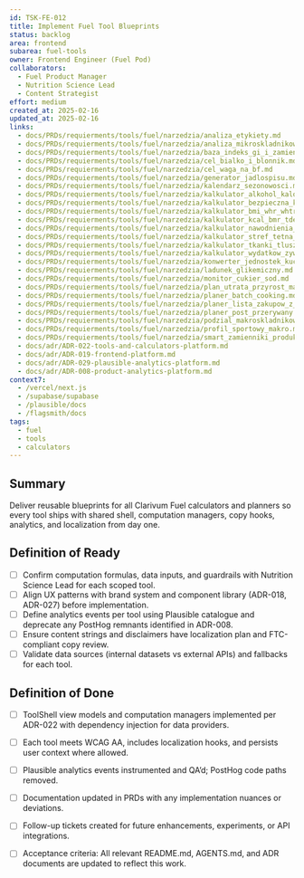 ```yaml
---
id: TSK-FE-012
title: Implement Fuel Tool Blueprints
status: backlog
area: frontend
subarea: fuel-tools
owner: Frontend Engineer (Fuel Pod)
collaborators:
  - Fuel Product Manager
  - Nutrition Science Lead
  - Content Strategist
effort: medium
created_at: 2025-02-16
updated_at: 2025-02-16
links:
  - docs/PRDs/requierments/tools/fuel/narzedzia/analiza_etykiety.md
  - docs/PRDs/requierments/tools/fuel/narzedzia/analiza_mikroskladnikow.md
  - docs/PRDs/requierments/tools/fuel/narzedzia/baza_indeks_gi_i_zamienniki.md
  - docs/PRDs/requierments/tools/fuel/narzedzia/cel_bialko_i_blonnik.md
  - docs/PRDs/requierments/tools/fuel/narzedzia/cel_waga_na_bf.md
  - docs/PRDs/requierments/tools/fuel/narzedzia/generator_jadlospisu.md
  - docs/PRDs/requierments/tools/fuel/narzedzia/kalendarz_sezonowosci.md
  - docs/PRDs/requierments/tools/fuel/narzedzia/kalkulator_alkohol_kalorie_bac.md
  - docs/PRDs/requierments/tools/fuel/narzedzia/kalkulator_bezpieczna_kofeina.md
  - docs/PRDs/requierments/tools/fuel/narzedzia/kalkulator_bmi_whr_whtr.md
  - docs/PRDs/requierments/tools/fuel/narzedzia/kalkulator_kcal_bmr_tdee.md
  - docs/PRDs/requierments/tools/fuel/narzedzia/kalkulator_nawodnienia_elektrolitow.md
  - docs/PRDs/requierments/tools/fuel/narzedzia/kalkulator_stref_tetna_karvonen.md
  - docs/PRDs/requierments/tools/fuel/narzedzia/kalkulator_tkanki_tluszczowej_us_navy.md
  - docs/PRDs/requierments/tools/fuel/narzedzia/kalkulator_wydatkow_zywnosci.md
  - docs/PRDs/requierments/tools/fuel/narzedzia/konwerter_jednostek_kuchnia.md
  - docs/PRDs/requierments/tools/fuel/narzedzia/ladunek_glikemiczny.md
  - docs/PRDs/requierments/tools/fuel/narzedzia/monitor_cukier_sod.md
  - docs/PRDs/requierments/tools/fuel/narzedzia/plan_utrata_przyrost_masy.md
  - docs/PRDs/requierments/tools/fuel/narzedzia/planer_batch_cooking.md
  - docs/PRDs/requierments/tools/fuel/narzedzia/planer_lista_zakupow_z_budzete.md
  - docs/PRDs/requierments/tools/fuel/narzedzia/planer_post_przerywany.md
  - docs/PRDs/requierments/tools/fuel/narzedzia/podzial_makroskladnikow.md
  - docs/PRDs/requierments/tools/fuel/narzedzia/profil_sportowy_makro.md
  - docs/PRDs/requierments/tools/fuel/narzedzia/smart_zamienniki_produktow.md
  - docs/adr/ADR-022-tools-and-calculators-platform.md
  - docs/adr/ADR-019-frontend-platform.md
  - docs/adr/ADR-029-plausible-analytics-platform.md
  - docs/adr/ADR-008-product-analytics-platform.md
context7:
  - /vercel/next.js
  - /supabase/supabase
  - /plausible/docs
  - /flagsmith/docs
tags:
  - fuel
  - tools
  - calculators
---
```


## Summary
Deliver reusable blueprints for all Clarivum Fuel calculators and planners so every tool ships with shared shell, computation managers, copy hooks, analytics, and localization from day one.

## Definition of Ready
- [ ] Confirm computation formulas, data inputs, and guardrails with Nutrition Science Lead for each scoped tool.
- [ ] Align UX patterns with brand system and component library (ADR-018, ADR-027) before implementation.
- [ ] Define analytics events per tool using Plausible catalogue and deprecate any PostHog remnants identified in ADR-008.
- [ ] Ensure content strings and disclaimers have localization plan and FTC-compliant copy review.
- [ ] Validate data sources (internal datasets vs external APIs) and fallbacks for each tool.

## Definition of Done
- [ ] ToolShell view models and computation managers implemented per ADR-022 with dependency injection for data providers.
- [ ] Each tool meets WCAG AA, includes localization hooks, and persists user context where allowed.
- [ ] Plausible analytics events instrumented and QA’d; PostHog code paths removed.
- [ ] Documentation updated in PRDs with any implementation nuances or deviations.
- [ ] Follow-up tickets created for future enhancements, experiments, or API integrations.
- [ ] Acceptance criteria: All relevant README.md, AGENTS.md, and ADR documents are updated to reflect this work.

